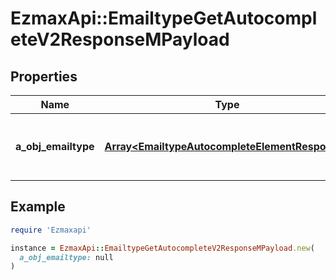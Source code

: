 # EzmaxApi::EmailtypeGetAutocompleteV2ResponseMPayload

## Properties

| Name | Type | Description | Notes |
| ---- | ---- | ----------- | ----- |
| **a_obj_emailtype** | [**Array&lt;EmailtypeAutocompleteElementResponse&gt;**](EmailtypeAutocompleteElementResponse.md) | An array of Emailtype autocomplete element response. |  |

## Example

```ruby
require 'Ezmaxapi'

instance = EzmaxApi::EmailtypeGetAutocompleteV2ResponseMPayload.new(
  a_obj_emailtype: null
)
```

